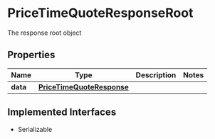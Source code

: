 

# PriceTimeQuoteResponseRoot

The response root object

## Properties

Name | Type | Description | Notes
------------ | ------------- | ------------- | -------------
**data** | [**PriceTimeQuoteResponse**](PriceTimeQuoteResponse.md) |  | 


## Implemented Interfaces

* Serializable


